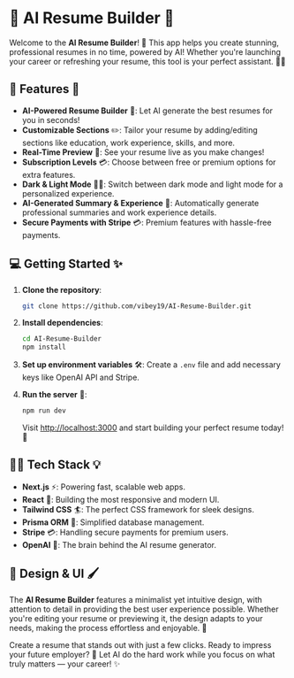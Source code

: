 # 📝 **AI Resume Builder** 🚀

Welcome to the **AI Resume Builder**! 🌟 This app helps you create stunning, professional resumes in no time, powered by AI! Whether you're launching your career or refreshing your resume, this tool is your perfect assistant. 💼✨

## 🚀 **Features** 🌟

- **AI-Powered Resume Builder** 🤖: Let AI generate the best resumes for you in seconds!
- **Customizable Sections** ✏️: Tailor your resume by adding/editing sections like education, work experience, skills, and more.
- **Real-Time Preview** 👀: See your resume live as you make changes!
- **Subscription Levels** 💳: Choose between free or premium options for extra features.
- **Dark & Light Mode** 🌚🌞: Switch between dark mode and light mode for a personalized experience.
- **AI-Generated Summary & Experience** 📝: Automatically generate professional summaries and work experience details.
- **Secure Payments with Stripe** 💳: Premium features with hassle-free payments.

## 💻 **Getting Started** ✨

1. **Clone the repository**:

   ```bash
   git clone https://github.com/vibey19/AI-Resume-Builder.git
   ```

2. **Install dependencies**:

   ```bash
   cd AI-Resume-Builder
   npm install
   ```

3. **Set up environment variables** 🛠️:
   Create a `.env` file and add necessary keys like OpenAI API and Stripe.

4. **Run the server** 🚀:

   ```bash
   npm run dev
   ```

   Visit [http://localhost:3000](http://localhost:3000) and start building your perfect resume today! 💼

## 🧑‍💻 **Tech Stack** 💡

- **Next.js** ⚡: Powering fast, scalable web apps.
- **React** 💖: Building the most responsive and modern UI.
- **Tailwind CSS** 🏄: The perfect CSS framework for sleek designs.
- **Prisma ORM** 🔧: Simplified database management.
- **Stripe** 💳: Handling secure payments for premium users.
- **OpenAI** 🤖: The brain behind the AI resume generator.

## 🎨 **Design & UI** 🖌️

The **AI Resume Builder** features a minimalist yet intuitive design, with attention to detail in providing the best user experience possible. Whether you're editing your resume or previewing it, the design adapts to your needs, making the process effortless and enjoyable. 🌟

Create a resume that stands out with just a few clicks. Ready to impress your future employer? 💼 Let AI do the hard work while you focus on what truly matters — your career! ✨
